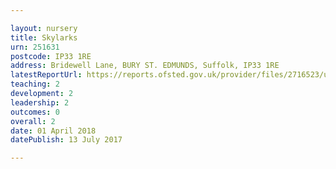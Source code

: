 ```yaml
---

layout: nursery
title: Skylarks
urn: 251631
postcode: IP33 1RE
address: Bridewell Lane, BURY ST. EDMUNDS, Suffolk, IP33 1RE
latestReportUrl: https://reports.ofsted.gov.uk/provider/files/2716523/urn/251631.pdf
teaching: 2
development: 2
leadership: 2
outcomes: 0
overall: 2
date: 01 April 2018 
datePublish: 13 July 2017

---
```

